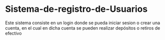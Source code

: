 # Sistema-de-registro-de-Usuarios
Este sistema consiste en un login donde se pueda iniciar sesion o crear una cuenta, en el cual en dicha cuenta se pueden realizar depósitos o retiros de efectivo

